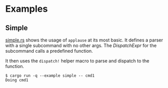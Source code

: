 # Examples

## Simple

[simple.rs](simple.rs) shows the usage of `applause` at its most basic. It
defines a parser with a single subcommand with no other args. The _DispatchExpr_
for the subcommand calls a predefined function.

It then uses the `dispatch!` helper macro to parse and dispatch to the function.

```console
$ cargo run -q --example simple -- cmd1
Doing cmd1
```
